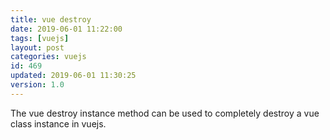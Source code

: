 ```yaml
---
title: vue destroy
date: 2019-06-01 11:22:00
tags: [vuejs]
layout: post
categories: vuejs
id: 469
updated: 2019-06-01 11:30:25
version: 1.0
---
```


The vue destroy instance method can be used to completely destroy a vue class instance in vuejs.

<!-- more -->
